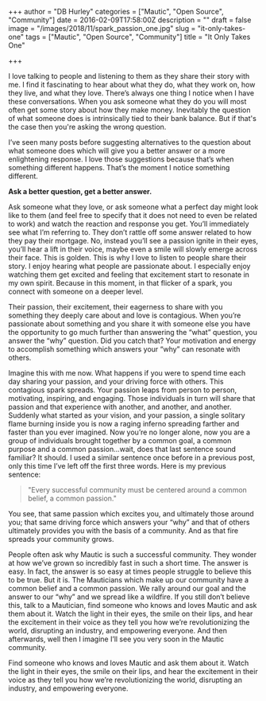 +++
author = "DB Hurley"
categories = ["Mautic", "Open Source", "Community"]
date = 2016-02-09T17:58:00Z
description = ""
draft = false
image = "/images/2018/11/spark_passion_one.jpg"
slug = "it-only-takes-one"
tags = ["Mautic", "Open Source", "Community"]
title = "It Only Takes One"

+++


I love talking to people and listening to them as they share their story with me. I find it fascinating to hear about what they do, what they work on, how they live, and what they love. There’s always one thing I notice when I have these conversations. When you ask someone what they do you will most often get some story about how they make money. Inevitably the question of what someone does is intrinsically tied to their bank balance. But if that's the case then you're asking the wrong question.

I’ve seen many posts before suggesting alternatives to the question about what someone does which will give you a better answer or a more enlightening response. I love those suggestions because that’s when something different happens. That’s the moment I notice something different.

**Ask a better question, get a better answer.**

Ask someone what they love, or ask someone what a perfect day might look like to them (and feel free to specify that it does not need to even be related to work) and watch the reaction and response you get. You’ll immediately see what I’m referring to. They don’t rattle off some answer related to how they pay their mortgage. No, instead you’ll see a passion ignite in their eyes, you’ll hear a lift in their voice, maybe even a smile will slowly emerge across their face. This is golden. This is why I love to listen to people share their story. I enjoy hearing what people are passionate about. I especially enjoy watching them get excited and feeling that excitement start to resonate in my own spirit. Because in this moment, in that flicker of a spark, you connect with someone on a deeper level.

Their passion, their excitement, their eagerness to share with you something they deeply care about and love is contagious. When you’re passionate about something and you share it with someone else you have the opportunity to go much further than answering the “what” question, you answer the “why” question. Did you catch that? Your motivation and energy to accomplish something which answers your “why” can resonate with others.

Imagine this with me now. What happens if you were to spend time each day sharing your passion, and your driving force with others. This contagious spark spreads. Your passion leaps from person to person, motivating, inspiring, and engaging. Those individuals in turn will share that passion and that experience with another, and another, and another. Suddenly what started as your vision, and your passion, a single solitary flame burning inside you is now a raging inferno spreading farther and faster than you ever imagined. Now you’re no longer alone, now you are a group of individuals brought together by a common goal, a common purpose and a common passion...wait, does that last sentence sound familiar? It should. I used a similar sentence once before in a previous post, only this time I’ve left off the first three words. Here is my previous sentence:

> "Every successful community must be centered around a common belief, a common passion."

You see, that same passion which excites you, and ultimately those around you; that same driving force which answers your “why” and that of others ultimately provides you with the basis of a community. And as that fire spreads your community grows.

People often ask why Mautic is such a successful community. They wonder at how we’ve grown so incredibly fast in such a short time. The answer is easy. In fact, the answer is so easy at times people struggle to believe this to be true. But it is. The Mauticians which make up our community have a common belief and a common passion. We rally around our goal and the answer to our “why” and we spread like a wildfire. If you still don’t believe this, talk to a Mautician, find someone who knows and loves Mautic and ask them about it. Watch the light in their eyes, the smile on their lips, and hear the excitement in their voice as they tell you how we’re revolutionizing the world, disrupting an industry, and empowering everyone. And then afterwards, well then I imagine I’ll see you very soon in the Mautic community.

Find someone who knows and loves Mautic and ask them about it. Watch the light in their eyes, the smile on their lips, and hear the excitement in their voice as they tell you how we’re revolutionizing the world, disrupting an industry, and empowering everyone.

